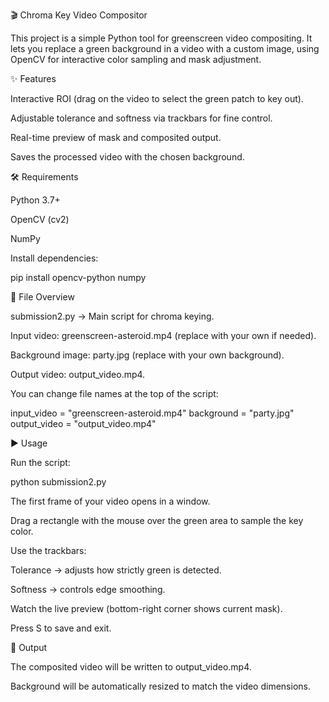 🎬 Chroma Key Video Compositor

This project is a simple Python tool for greenscreen video compositing.
It lets you replace a green background in a video with a custom image, using OpenCV for interactive color sampling and mask adjustment.

✨ Features

Interactive ROI (drag on the video to select the green patch to key out).

Adjustable tolerance and softness via trackbars for fine control.

Real-time preview of mask and composited output.

Saves the processed video with the chosen background.

🛠 Requirements

Python 3.7+

OpenCV
 (cv2)

NumPy

Install dependencies:

pip install opencv-python numpy

📂 File Overview

submission2.py → Main script for chroma keying.

Input video: greenscreen-asteroid.mp4 (replace with your own if needed).

Background image: party.jpg (replace with your own background).

Output video: output_video.mp4.

You can change file names at the top of the script:

input_video = "greenscreen-asteroid.mp4"
background  = "party.jpg"
output_video = "output_video.mp4"

▶️ Usage

Run the script:

python submission2.py


The first frame of your video opens in a window.

Drag a rectangle with the mouse over the green area to sample the key color.

Use the trackbars:

Tolerance → adjusts how strictly green is detected.

Softness → controls edge smoothing.

Watch the live preview (bottom-right corner shows current mask).

Press S to save and exit.

💾 Output

The composited video will be written to output_video.mp4.

Background will be automatically resized to match the video dimensions.
